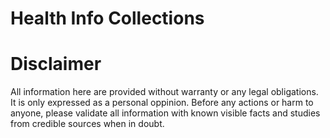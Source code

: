 # Health Info Collections



# Disclaimer
All information here are provided without warranty or any legal obligations.
It is only expressed as a personal oppinion. Before any actions or harm to anyone,
please validate all information with known visible facts and studies from credible 
sources when in doubt.

